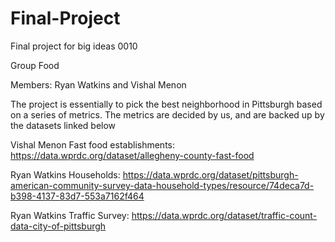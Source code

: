 # Final-Project
Final project for big ideas 0010


Group Food

Members: Ryan Watkins and Vishal Menon


The project is essentially to pick the best neighborhood in Pittsburgh based on a series of metrics. The metrics are decided by us, and are backed up by the datasets linked below

Vishal Menon Fast food establishments: https://data.wprdc.org/dataset/allegheny-county-fast-food

Ryan Watkins Households: https://data.wprdc.org/dataset/pittsburgh-american-community-survey-data-household-types/resource/74deca7d-b398-4137-83d7-553a7162f464

Ryan Watkins Traffic Survey: https://data.wprdc.org/dataset/traffic-count-data-city-of-pittsburgh
